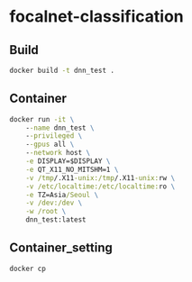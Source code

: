 # focalnet-classification

## Build
```bat
docker build -t dnn_test .
```
## Container
```bat
docker run -it \
    --name dnn_test \
    --privileged \
    --gpus all \
    --network host \
    -e DISPLAY=$DISPLAY \
    -e QT_X11_NO_MITSHM=1 \
    -v /tmp/.X11-unix:/tmp/.X11-unix:rw \
    -v /etc/localtime:/etc/localtime:ro \
    -e TZ=Asia/Seoul \
    -v /dev:/dev \
    -w /root \
    dnn_test:latest
```
## Container_setting
```bat
docker cp
```
